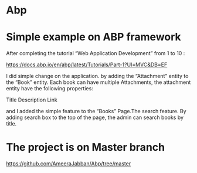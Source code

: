 # Abp
Simple example on ABP framework
======================


After completing  the tutorial “Web Application Development” from 1 to 10 :

https://docs.abp.io/en/abp/latest/Tutorials/Part-1?UI=MVC&DB=EF

 

I did simple change on the application. by adding the “Attachment” entity to the “Book” entity. Each book can have multiple Attachments, the attachment entity have the following properties:

Title
Description
Link
 

and I added the simple feature to the “Books” Page.The search feature. By adding search box to the top of the page, the admin can search books by title.

 
# The project is on Master branch
https://github.com/AmeeraJabban/Abp/tree/master
